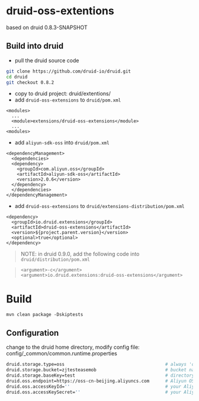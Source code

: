 # druid-oss-extentions
based on druid 0.8.3-SNAPSHOT

## Build into druid

* pull the druid source code

```sh
git clone https://github.com/druid-io/druid.git
cd druid
git checkout 0.8.2
```

* copy to druid project: druid/extentions/
* add `druid-oss-extensions` to `druid/pom.xml`

```
<modules>
  ...
  <module>extensions/druid-oss-extensions</module>
  ...
<modules>
```

* add `aliyun-sdk-oss` into `druid/pom.xml`

```
<dependencyManagement>
  <dependencies>
  <dependency>
    <groupId>com.aliyun.oss</groupId>
    <artifactId>aliyun-sdk-oss</artifactId>
    <version>2.0.6</version>
  </dependency>
  </dependencies>
</dependencyManagement>
```

* add `druid-oss-extensions` to `druid/extensions-distribution/pom.xml`

```
<dependency>
  <groupId>io.druid.extensions</groupId>
  <artifactId>druid-oss-extensions</artifactId>
  <version>${project.parent.version}</version>
  <optional>true</optional>
</dependency>
```

> NOTE: in druid 0.9.0, add the following code into `druid/distribution/pom.xml`

> ```
> <argument>-c</argument>
> <argument>io.druid.extensions:druid-oss-extensions</argument>
> ```

# Build

```
mvn clean package -Dskiptests
```

## Configuration

change to the druid home directory, modify config file: config/_common/common.runtime.properties

```sh
druid.storage.type=oss                                      # always 'oss'
druid.storage.bucket=zjtesteasemob                          # bucket name
druid.storage.baseKey=test                                  # directory or prefix
druid.oss.endpoint=https://oss-cn-beijing.aliyuncs.com      # Aliyun OSS endpoint
druid.oss.accessKeyId=''                                    # your Aliyun OSS accessKeyId
druid.oss.accessKeySecret=''                                # your Aliyun OSS accessKeySecret
```

